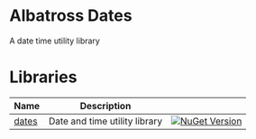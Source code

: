 # Albatross Dates
A date time utility library

# Libraries
|Name|Description||
|-|-|-|
|[dates](./dates/Albatross.Dates/)|Date and time utility library|[![NuGet Version](https://img.shields.io/nuget/v/Albatross.Dates)](https://www.nuget.org/packages/Albatross.Dates)|

